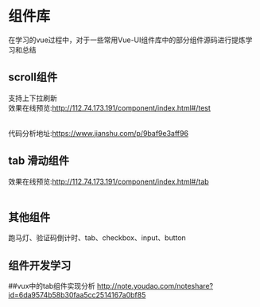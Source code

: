 
# 组件库
 在学习的vue过程中，对于一些常用Vue-UI组件库中的部分组件源码进行提炼学习和总结


## scroll组件

支持上下拉刷新<br>
效果在线预览:http://112.74.173.191/component/index.html#/test<br><br>

代码分析地址:https://www.jianshu.com/p/9baf9e3aff96<br>


## tab 滑动组件

效果在线预览:http://112.74.173.191/component/index.html#/tab<br><br>


## 其他组件
 跑马灯、验证码倒计时、tab、checkbox、input、button


## 组件开发学习

##vux中的tab组件实现分析
http://note.youdao.com/noteshare?id=6da9574b58b30faa5cc2514167a0bf85
